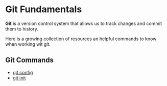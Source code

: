# Git Fundamentals 

**Git** is a version control system that allows us to track changes and commit them to history.

Here is a growing collection of resources an helpful commands to know when working wit git.

## Git Commands
- [git config](./commands/Config.md)
- [git init](./commands/Init.md)